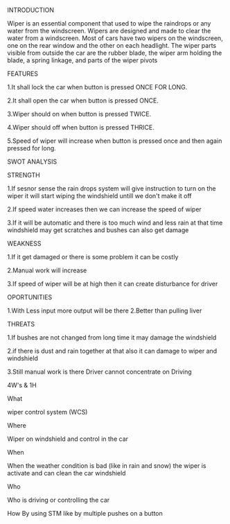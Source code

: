 INTRODUCTION

Wiper is an essential component that used to wipe the raindrops or any water from the windscreen. Wipers are designed and made to clear the water from a windscreen. Most of cars have two wipers on the windscreen, one on the rear window and the other on each headlight. The wiper parts visible from outside the car are the rubber blade, the wiper arm holding the blade, a spring linkage, and parts of the wiper pivots

FEATURES

1.It shall lock the car when button is pressed ONCE FOR LONG.

2.It shall open the car when button is pressed ONCE.

3.Wiper should on when button is pressed TWICE.

4.Wiper should off when button is pressed THRICE.

5.Speed of wiper will increase when button is pressed once and then again pressed for long.

SWOT ANALYSIS

STRENGTH

1.If sesnor sense the rain drops system will give instruction to turn on the wiper it will start wiping the windshield untill we don't make it off

2.If speed water increases then we can increase the speed of wiper

3.If it will be automatic and there is too much wind and less rain at that time windshield may get scratches and bushes can also get damage

WEAKNESS

1.If it get damaged or there is some problem it can be costly

2.Manual work will increase

3.If speed of wiper will be at high then it can create disturbance for driver

OPORTUNITIES

1.With Less input more output will be there
2.Better than pulling liver

THREATS

1.If bushes are not changed from long time it may damage the windshield

2.if there is dust and rain together at that also it can damage to wiper and windshield

3.Still manual work is there Driver cannot concentrate on Driving

4W's & 1H

What

wiper control system (WCS)

Where

Wiper on windshield and control in the car

When

When the weather condition is bad (like in rain and snow) the wiper is activate and can clean the car windshield

Who

Who is driving or controlling the car

How
By using STM like by multiple pushes on a button
